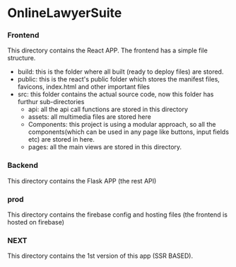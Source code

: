 # OnlineLawyerSuite

### Frontend
  This directory contains the React APP. The frontend has a simple file structure.
  - build: this is the folder where all built (ready to deploy files) are stored.
  - public: this is the react's public folder which stores the manifest files, favicons, index.html and other important files
  - src: this folder contains the actual source code, now this folder has furthur sub-directories
    - api: all the api call functions are stored in this directory
    - assets: all multimedia files are stored here
    - Components: this project is using a modular approach, so all the components(which can be used in any page like buttons, input fields etc) are stored in here.
    - pages: all the main views are stored in this directory.

### Backend
This directory contains the Flask APP (the rest API)

### prod
This directory contains the firebase config and hosting files (the frontend is hosted on firebase)

### NEXT
This directory contains the 1st version of this app (SSR BASED).
